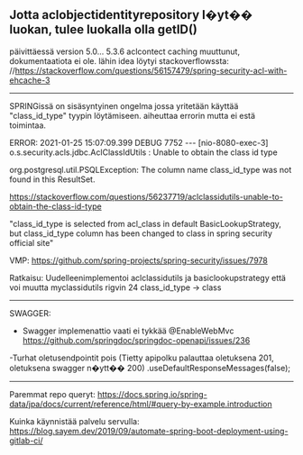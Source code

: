 Jotta aclobjectidentityrepository l�yt�� luokan, tulee luokalla olla getID()
---

päivittäessä version 5.0... 5.3.6 aclcontect caching muuttunut, dokumentaatiota ei ole.
lähin idea löytyi stackoverflowssta:  
    //https://stackoverflow.com/questions/56157479/spring-security-acl-with-ehcache-3

----

SPRINGissä on sisäsyntyinen ongelma jossa yritetään käyttää "class_id_type" tyypin löytämiseen.
aiheuttaa errorin mutta ei estä toimintaa.

ERROR:
2021-01-25 15:07:09.399 DEBUG 7752 --- [nio-8080-exec-3] o.s.security.acls.jdbc.AclClassIdUtils   : Unable to obtain the class id type

org.postgresql.util.PSQLException: The column name class_id_type was not found in this ResultSet.

https://stackoverflow.com/questions/56237719/aclclassidutils-unable-to-obtain-the-class-id-type

"class_id_type is selected from acl_class in default BasicLookupStrategy, but class_id_type column has been changed to class in spring security official site"

VMP:
https://github.com/spring-projects/spring-security/issues/7978

Ratkaisu:
Uudelleenimplementoi aclclassidutils ja basiclookupstrategy että voi muutta myclassidutils rigvin 24 class_id_type -> class

---
SWAGGER:
- Swagger implemenattio vaati ei tykkää @EnableWebMvc
https://github.com/springdoc/springdoc-openapi/issues/236

-Turhat oletusendpointit pois (Tietty apipolku palauttaa oletuksena 201, oletuksena swagger n�ytt�� 200)
.useDefaultResponseMessages(false);

---
Paremmat repo queryt:
https://docs.spring.io/spring-data/jpa/docs/current/reference/html/#query-by-example.introduction

Kuinka käynnistää palvelu servulla:
https://blog.sayem.dev/2019/09/automate-spring-boot-deployment-using-gitlab-ci/

